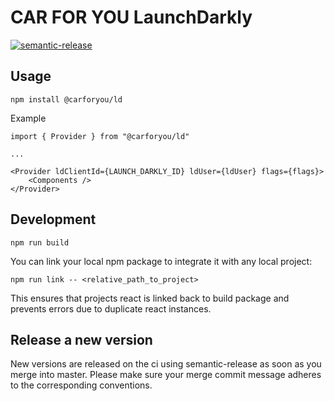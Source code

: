 # CAR FOR YOU LaunchDarkly

[![semantic-release](https://img.shields.io/badge/%20%20%F0%9F%93%A6%F0%9F%9A%80-semantic--release-e10079.svg)](https://github.com/semantic-release/semantic-release)

## Usage
```
npm install @carforyou/ld
```

Example

```
import { Provider } from "@carforyou/ld"

...

<Provider ldClientId={LAUNCH_DARKLY_ID} ldUser={ldUser} flags={flags}>
    <Components />
</Provider>

```

## Development
```
npm run build
```

You can link your local npm package to integrate it with any local project:
```
npm run link -- <relative_path_to_project>
```
This ensures that projects react is linked back to build package and prevents errors due to duplicate react instances.

## Release a new version

New versions are released on the ci using semantic-release as soon as you merge into master. Please
make sure your merge commit message adheres to the corresponding conventions.
